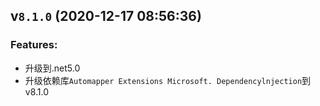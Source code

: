 ## v`8.1.0` (2020-12-17 08:56:36)

### Features:

* 升级到.net5.0
* 升级依赖库`Automapper Extensions Microsoft. Dependencylnjection`到v8.1.0
